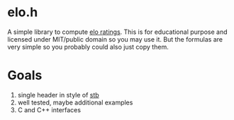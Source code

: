 # elo.h

A simple library to compute [elo ratings](.https://en.wikipedia.org/wiki/Elo_rating_system). This is for educational purpose and licensed under MIT/public domain so you may use it. But the formulas are very simple so you probably could also just copy them.

# Goals

1. single header in style of [stb](https://github.com/nothings/stb)
2. well tested, maybe additional examples
3. C and C++ interfaces
